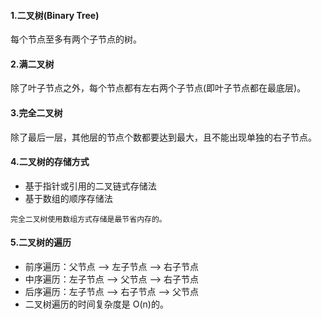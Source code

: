 #### 1.二叉树(Binary Tree)
每个节点至多有两个子节点的树。

#### 2.满二叉树
除了叶子节点之外，每个节点都有左右两个子节点(即叶子节点都在最底层)。

#### 3.完全二叉树
除了最后一层，其他层的节点个数都要达到最大，且不能出现单独的右子节点。

#### 4.二叉树的存储方式
* 基于指针或引用的二叉链式存储法
* 基于数组的顺序存储法
```
完全二叉树使用数组方式存储是最节省内存的。
```

#### 5.二叉树的遍历
* 前序遍历：父节点 ——> 左子节点 ——> 右子节点
* 中序遍历：左子节点 ——> 父节点 ——> 右子节点
* 后序遍历：左子节点 ——> 右子节点 ——> 父节点
* 二叉树遍历的时间复杂度是 O(n)的。
